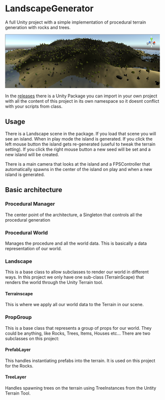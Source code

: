# LandscapeGenerator
A full Unity project with a simple implementation of procedural terrain generation with rocks and trees.

![Island example](https://github.com/SintLucasAllStars/LandscapeGenerator/raw/master/screenshot.png)

In the [releases](https://github.com/SintLucasAllStars/LandscapeGenerator/releases) there is a Unity Package you can import in your own project with all the content of this project in its own namespace so it doesnt conflict with your scripts from class.

## Usage
There is a Landscape scene in the package. If you load that scene you will see an island. When in play mode the island is generated.
If you click the left mouse button the island gets re-generated (useful to tweak the terrain setting). If you click the right mouse button
a new seed will be set and a new island will be created.

There is a main camera that looks at the island and a FPSController that automatically spawns in the center of the island on play and when a 
new island is generated.

## Basic architecture
### Procedural Manager
The center point of the architecture, a Singleton that controls all the procedural generation

### Procedural World
Manages the procedure and all the world data. This is basically a data representation of our world.

### Landscape
This is a base class to allow subclasses to render our world in different ways. In this project we only have one sub-class
(TerrainScape) that renders the world through the Unity Terrain tool.

#### Terrainscape
This is where we apply all our world data to the Terrain in our scene.

### PropGroup
This is a base class that represents a group of props for our world. They could be anything, like Rocks, Trees, Items, Houses etc...
There are two subclasses on this project:

#### PrefabLayer
This handles instantiating prefabs into the terrain. It is used on this project for the Rocks.

#### TreeLayer
Handles spawning trees on the terrain using TreeInstances from the Untity Terrain Tool.


